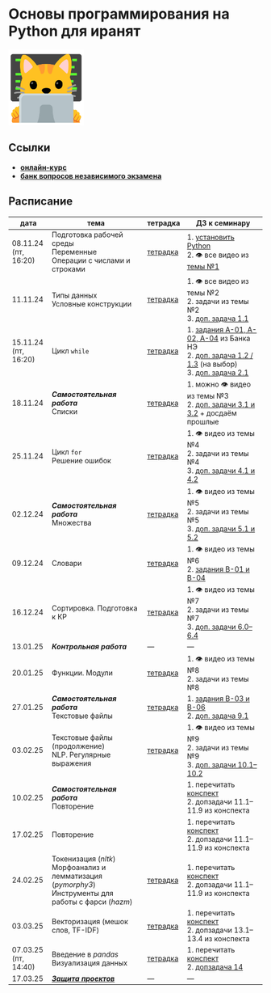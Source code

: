 # Основы программирования на Python для иранят

<img src="other/kotenok-iranenok%20(progaet).jpg" alt="котёнок-иранёнок (прогает)" width="150"/>

## Ссылки
- **[онлайн-курс](https://edu.hse.ru/course/view.php?id=133389)**
- **[банк вопросов независимого экзамена](https://edu.hse.ru/course/view.php?id=211220)**

## Расписание

|дата|тема|тетрадка|ДЗ к семинару|
|---|---|---|---|
|08.11.24<br>(пт, 16:20)|Подготовка рабочей среды<br>Переменные<br>Операции с числами и строками|[тетрадка](https://github.com/maxmerben/hse-python-iran-2024/blob/main/seminars/hse-python-iran-sem1.ipynb)|1. [установить Python](https://github.com/maxmerben/hse-python-iran-2024/blob/main/other/installing_python.ipynb)<br>2. 👁 все видео из [темы №1](https://edu.hse.ru/mod/page/view.php?id=502431)|
|11.11.24|Типы данных<br>Условные конструкции|[тетрадка](https://github.com/maxmerben/hse-python-iran-2024/blob/main/seminars/hse-python-iran-sem2.ipynb)|1. 👁 все видео из темы №2<br>2. задачи из темы №2<br>3. [доп. задача 1.1](https://github.com/maxmerben/hse-python-iran-2024/blob/main/seminars/hse-python-iran-sem1-tasks.ipynb)|
|15.11.24<br>(пт, 16:20)|Цикл `while`|[тетрадка](https://github.com/maxmerben/hse-python-iran-2024/blob/main/seminars/hse-python-iran-sem3.ipynb)|1. [задания A-01, A-02, A-04](https://edu.hse.ru/mod/quiz/view.php?id=1275923) из Банка НЭ<br>2. [доп. задача 1.2 / 1.3](https://github.com/maxmerben/hse-python-iran-2024/blob/main/seminars/hse-python-iran-sem1-tasks.ipynb) (на выбор)<br>3. [доп. задача 2.1](https://github.com/maxmerben/hse-python-iran-2024/blob/main/seminars/hse-python-iran-sem2-tasks.ipynb)|
|18.11.24|***Самостоятельная работа***<br>Списки |[тетрадка](https://github.com/maxmerben/hse-python-iran-2024/blob/main/seminars/hse-python-iran-sem4.ipynb)|1. можно 👁 видео из темы №3<br>2. [доп. задачи 3.1 и 3.2](https://github.com/maxmerben/hse-python-iran-2024/blob/main/seminars/hse-python-iran-sem3-tasks.ipynb) + досдаём прошлые|
|25.11.24|Цикл `for`<br>Решение ошибок |[тетрадка](https://github.com/maxmerben/hse-python-iran-2024/blob/main/seminars/hse-python-iran-sem5.ipynb)|1. 👁 видео из темы №4<br>2. задачи из темы №4<br> 3. [доп. задачи 4.1 и 4.2](https://github.com/maxmerben/hse-python-iran-2024/blob/main/seminars/hse-python-iran-sem4-tasks.ipynb)|
|02.12.24|***Самостоятельная работа***<br>Множества|[тетрадка](https://github.com/maxmerben/hse-python-iran-2024/blob/main/seminars/hse-python-iran-sem6.ipynb)|1. 👁 видео из темы №5<br>2. задачи из темы №5<br> 3. [доп. задачи 5.1 и 5.2](https://github.com/maxmerben/hse-python-iran-2024/blob/main/seminars/hse-python-iran-sem5-tasks.ipynb)|
|09.12.24|Словари|[тетрадка](https://github.com/maxmerben/hse-python-iran-2024/blob/main/seminars/hse-python-iran-sem7.ipynb)|1. 👁 видео из темы №6<br>2. [задания В-01 и В-04](https://edu.hse.ru/mod/quiz/view.php?id=1275936)|
|16.12.24|Сортировка. Подготовка к КР|[тетрадка](https://github.com/maxmerben/hse-python-iran-2024/blob/main/seminars/hse-python-iran-sem8.ipynb)|1. 👁 видео из темы №7<br>2. задачи из темы №7<br> 3. [доп. задачи 6.0–6.4](https://github.com/maxmerben/hse-python-iran-2024/blob/main/seminars/hse-python-iran-sem6-tasks.ipynb)|
|13.01.25|***Контрольная работа***|—|—|
|20.01.25|Функции. Модули|[тетрадка](https://github.com/maxmerben/hse-python-iran-2024/blob/main/seminars/hse-python-iran-sem9.ipynb)|1. 👁 видео из темы №8<br>2. задачи из темы №8|
|27.01.25|***Самостоятельная работа***<br>Текстовые файлы|[тетрадка](https://github.com/maxmerben/hse-python-iran-2024/blob/main/seminars/hse-python-iran-sem10.ipynb)|1. [задания В-03 и В-06](https://edu.hse.ru/mod/quiz/view.php?id=1275936)<br> 2. [доп. задача 9.1](https://github.com/maxmerben/hse-python-iran-2024/blob/main/seminars/hse-python-iran-sem9-tasks.ipynb)|
|03.02.25|Текстовые файлы (продолжение)<br>NLP. Регулярные выражения|[тетрадка](https://github.com/maxmerben/hse-python-iran-2024/blob/main/seminars/hse-python-iran-sem11.ipynb)|1. 👁 видео из темы №9<br>2. задачи из темы №9<br> 3. [доп. задачи 10.1–10.2](https://github.com/maxmerben/hse-python-iran-2024/blob/main/seminars/hse-python-iran-sem10-tasks.ipynb)|
|10.02.25|***Самостоятельная работа***<br>Повторение| |1. перечитать [конспект](https://github.com/maxmerben/hse-python-iran-2024/blob/main/seminars/hse-python-iran-sem11.ipynb)<br>2. допзадачи 11.1–11.9 из конспекта|
|17.02.25|Повторение| |1. перечитать [конспект](https://github.com/maxmerben/hse-python-iran-2024/blob/main/seminars/hse-python-iran-sem11.ipynb)<br>2. допзадачи 11.1–11.9 из конспекта|
|24.02.25|Токенизация (*nltk*)<br>Морфоанализ и лемматизация (*pymorphy3*)<br>Инструменты для работы с фарси (*hazm*)|[тетрадка](https://github.com/maxmerben/hse-python-iran-2024/blob/main/seminars/hse-python-iran-sem13.ipynb)|1. перечитать [конспект](https://github.com/maxmerben/hse-python-iran-2024/blob/main/seminars/hse-python-iran-sem11.ipynb)<br>2. допзадачи 11.1–11.9 из конспекта|
|03.03.25|Векторизация (мешок слов, TF-IDF)|[тетрадка](https://github.com/maxmerben/hse-python-iran-2024/blob/main/seminars/hse-python-iran-sem14.ipynb)|1. перечитать [конспект](https://github.com/maxmerben/hse-python-iran-2024/blob/main/seminars/hse-python-iran-sem13.ipynb)<br>2. допзадачи 13.1–13.4 из конспекта|
|07.03.25<br>(пт, 14:40)|Введение в *pandas*<br>Визуализация данных|[тетрадка](https://github.com/maxmerben/hse-python-iran-2024/blob/main/seminars/hse-python-iran-sem15.ipynb)|1. перечитать [конспект](https://github.com/maxmerben/hse-python-iran-2024/blob/main/seminars/hse-python-iran-sem14.ipynb)<br>2. [допзадача 14](https://github.com/maxmerben/hse-python-iran-2024/blob/main/seminars/hse-python-iran-sem14-tasks.ipynb)|
|17.03.25|***[Защита проектов](https://github.com/maxmerben/hse-python-iran-2024/blob/main/other/projects.ipynb)***|—|—|
